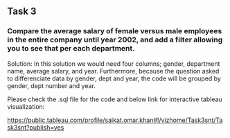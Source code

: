 ## Task 3

### Compare the average salary of female versus male employees in the entire company until year 2002, and add a filter allowing you to see that per each department.

Solution: In this solution we would need four columns; gender, department name, average salary, and year. Furthermore, because the question asked to differenciate data by gender, dept and year, the code will be grouped by gender, dept number and year. 

Please check the .sql file for the code and below link for interactive tableau visualization:

https://public.tableau.com/profile/saikat.omar.khan#!/vizhome/Task3snt/Task3snt?publish=yes
